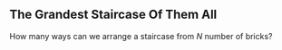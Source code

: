## The Grandest Staircase Of Them All

How many ways can we arrange a staircase from *N* number of bricks?


[link1]: https://jtp.io/2016/07/26/dynamic-programming-python.html
[link2]: https://math.stackexchange.com/questions/2055775/finding-all-possible-designs-for-a-staircase
